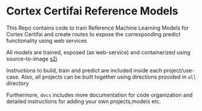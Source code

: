 # Cortex Certifai Reference Models

This Repo contains code to train Reference Machine Learning Models for Cortex Certifai and create routes to expose the corresponding predict functionality using web services

All models are trained, exposed (as web-service) and containerized using source-to-image [s2i](https://github.com/openshift/source-to-image)

Instructions to build, train and predict are included inside each project/use-case. Also, all projects can be built together using directions provided in `all` directory

Furthermore, `docs` includes more documentation for code organization and detailed instructions for adding your own projects,models etc. 
